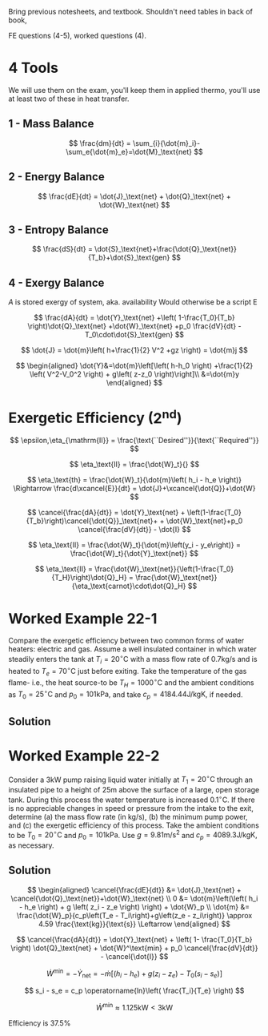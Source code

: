 Bring previous notesheets, and textbook. Shouldn't need tables in back
of book,

FE questions (4-5), worked questions (4).

# 4 Tools

We will use them on the exam, you'll keep them in applied thermo, you'll
use at least two of these in heat transfer.

## 1 - Mass Balance

$$
\frac{dm}{dt} = \sum_{i}{\dot{m}_i}-\sum_e{\dot{m}_e}=\dot{M}_\text{net}
$$

## 2 - Energy Balance

$$
\frac{dE}{dt} = \dot{J}_\text{net} + \dot{Q}_\text{net} + \dot{W}_\text{net}
$$

## 3 - Entropy Balance

$$
\frac{dS}{dt} = \dot{S}_\text{net}+\frac{\dot{Q}_\text{net}}{T_b}+\dot{S}_\text{gen}
$$

## 4 - Exergy Balance

$A$ is stored exergy of system, aka. availability Would otherwise be a
script E

$$
\frac{dA}{dt} =
\dot{Y}_\text{net}
+\left( 1-\frac{T_0}{T_b} \right)\dot{Q}_\text{net}
+\dot{W}_\text{net}
+p_0 \frac{dV}{dt}
-T_0\cdot\dot{S}_\text{gen}
$$

$$
\dot{J} = \dot{m}\left( h+\frac{1}{2} V^2 +gz \right) = \dot{m}j
$$

$$
\begin{aligned}
\dot{Y}&=\dot{m}\left[\left( h-h_0 \right) +\frac{1}{2} \left( V^2-V_0^2 \right) + g\left( z-z_0 \right)\right]\\
&=\dot{m}y
\end{aligned}
$$

# Exergetic Efficiency ($2^{\mathrm{nd}}$)

$$
\epsilon,\eta_{\mathrm{II}} = \frac{\text{``Desired''}}{\text{``Required''}}
$$

$$
\eta_\text{II} = \frac{\dot{W}_t}{}
$$

$$
\eta_\text{th} = \frac{\dot{W}_t}{\dot{m}\left( h_i - h_e \right)} \Rightarrow \frac{d\xcancel{E}}{dt} = \dot{J}+\xcancel{\dot{Q}}+\dot{W}
$$

$$
\cancel{\frac{dA}{dt}} = \dot{Y}_\text{net} + \left(1-\frac{T_0}{T_b}\right)\cancel{\dot{Q}}_\text{net}+ + \dot{W}_\text{net}+p_0 \cancel{\frac{dV}{dt}} - \dot{I}
$$

$$
\eta_\text{II} = \frac{\dot{W}_t}{\dot{m}\left(y_i - y_e\right)} = \frac{\dot{W}_t}{\dot{Y}_\text{net}}
$$

$$
\eta_\text{II} = \frac{\dot{W}_\text{net}}{\left(1-\frac{T_0}{T_H}\right)\dot{Q}_H} = \frac{\dot{W}_\text{net}}{\eta_\text{carnot}\cdot\dot{Q}_H}
$$

# Worked Example 22-1

Compare the exergetic efficiency between two common forms of water
heaters: electric and gas. Assume a well insulated container in which
water steadily enters the tank at $T_{i}=20^{\circ} \mathrm{C}$ with a
mass flow rate of $0.7 \mathrm{kg} / \mathrm{s}$ and is heated to
$T_{e}=70^{\circ} \mathrm{C}$ just before exiting. Take the temperature
of the gas flame- i.e., the heat source-to be
$T_{H}=1000^{\circ} \mathrm{C}$ and the ambient conditions as
$T_{0}=25^{\circ} \mathrm{C}$ and $p_{0}=101 \mathrm{kPa},$ and take
$c_{p}=4184.44 \mathrm{J} / \mathrm{kg} \mathrm{K},$ if needed.

## Solution

# Worked Example 22-2

Consider a $3 \mathrm{kW}$ pump raising liquid water initially at
$T_{1}=20^{\circ} \mathrm{C}$ through an insulated pipe to a height of
$25 \mathrm{m}$ above the surface of a large, open storage tank. During
this process the water temperature is increased
$0.1^{\circ} \mathrm{C}$. If there is no appreciable changes in speed or
pressure from the intake to the exit, determine (a) the mass flow rate
(in $\mathrm{kg} / \mathrm{s}),$ (b) the minimum pump power, and (c) the
exergetic efficiency of this process. Take the ambient conditions to be
$T_{0}=20^{\circ} \mathrm{C}$ and $p_{0}=101 \mathrm{kPa}$. Use
$g=9.81 \mathrm{m} / \mathrm{s}^{2}$ and
$c_{p}=4089.3 \mathrm{J} / \mathrm{kg} \mathrm{K},$ as necessary.

## Solution

$$
\begin{aligned}
\cancel{\frac{dE}{dt}} &= \dot{J}_\text{net} + \cancel{\dot{Q}_\text{net}}+\dot{W}_\text{net} \\
0 &= \dot{m}\left(\left( h_i - h_e \right) + g \left( z_i - z_e \right) \right) + \dot{W}_p \\
\dot{m} &= \frac{\dot{W}_p}{c_p\left(T_e - T_i\right)+g\left(z_e - z_i\right)} \approx 4.59 \frac{\text{kg}}{\text{s}} \Leftarrow
\end{aligned}
$$

$$
\cancel{\frac{dA}{dt}} = \dot{Y}_\text{net} + \left( 1- \frac{T_0}{T_b} \right) \dot{Q}_\text{net} + \dot{W}^\text{min} + p_0 \cancel{\frac{dV}{dt}} - \cancel{\dot{I}}
$$

$$
\dot{W}^\text{min} = - \dot{Y}_\text{net} = -\dot{m} \left[ \left( h_i - h_e \right) + g \left( z_i - z_e \right) - T_0 \left( s_i - s_e \right) \right]
$$

$$
s_i - s_e = c_p \operatorname{ln}\left( \frac{T_i}{T_e} \right)
$$

$$
\dot{W}^\text{min} \approx 1.125 \text{kW} \lt 3\text{kW}
$$

Efficiency is 37.5%
